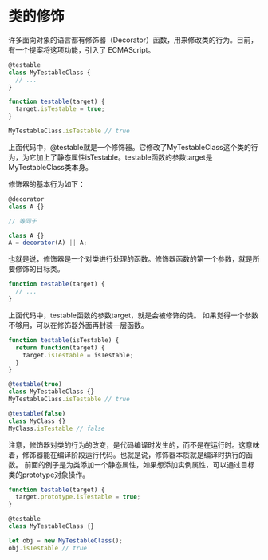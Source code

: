 # 类的修饰
许多面向对象的语言都有修饰器（Decorator）函数，用来修改类的行为。目前，有一个提案将这项功能，引入了 ECMAScript。

```js
@testable
class MyTestableClass {
  // ...
}

function testable(target) {
  target.isTestable = true;
}

MyTestableClass.isTestable // true
```
上面代码中，@testable就是一个修饰器。它修改了MyTestableClass这个类的行为，为它加上了静态属性isTestable。testable函数的参数target是MyTestableClass类本身。

修饰器的基本行为如下：
```js
@decorator
class A {}

// 等同于

class A {}
A = decorator(A) || A;
```

也就是说，修饰器是一个对类进行处理的函数。修饰器函数的第一个参数，就是所要修饰的目标类。
```js
function testable(target) {
  // ...
}
```

上面代码中，testable函数的参数target，就是会被修饰的类。
如果觉得一个参数不够用，可以在修饰器外面再封装一层函数。
```js
function testable(isTestable) {
  return function(target) {
    target.isTestable = isTestable;
  }
}

@testable(true)
class MyTestableClass {}
MyTestableClass.isTestable // true

@testable(false)
class MyClass {}
MyClass.isTestable // false
```
注意，修饰器对类的行为的改变，是代码编译时发生的，而不是在运行时。这意味着，修饰器能在编译阶段运行代码。也就是说，修饰器本质就是编译时执行的函数。
前面的例子是为类添加一个静态属性，如果想添加实例属性，可以通过目标类的prototype对象操作。
```js
function testable(target) {
  target.prototype.isTestable = true;
}

@testable
class MyTestableClass {}

let obj = new MyTestableClass();
obj.isTestable // true
```
